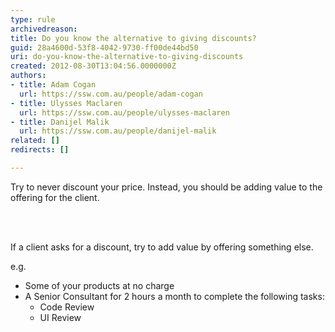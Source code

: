 ```yaml
---
type: rule
archivedreason: 
title: Do you know the alternative to giving discounts?
guid: 28a4600d-53f8-4042-9730-ff00de44bd50
uri: do-you-know-the-alternative-to-giving-discounts
created: 2012-08-30T13:04:56.0000000Z
authors:
- title: Adam Cogan
  url: https://ssw.com.au/people/adam-cogan
- title: Ulysses Maclaren
  url: https://ssw.com.au/people/ulysses-maclaren
- title: Danijel Malik
  url: https://ssw.com.au/people/danijel-malik
related: []
redirects: []

---
```



<p>Try to never discount your&#160;price. Instead, you&#160;should be adding value
                    to the offering for the client.
                </p>
<br><excerpt class='endintro'></excerpt><br>
<p>
                    If a client asks for a discount, try to&#160;add value by offering something else.&#160;</p><p>e.g.​</p>
                <ul>
                    <li>Some of your&#160;products&#160;at no charge​</li>
                    <li>A Senior Consultant&#160;for 2 hours a
                        month to complete the following tasks&#58;
                        <ul>
                            <li>Code Review</li>
                            <li>UI Review</li></ul>
                    </li>
                </ul>



